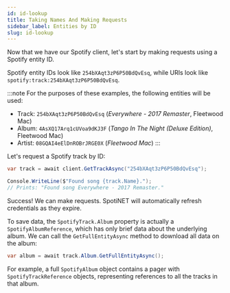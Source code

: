 ```yaml
---
id: id-lookup
title: Taking Names And Making Requests
sidebar_label: Entities by ID
slug: id-lookup
---
```

Now that we have our Spotify client, let's start by making requests using a Spotify entity ID.  
  
Spotify entity IDs look like `254bXAqt3zP6P50BdQvEsq`, while URIs look like `spotify:track:254bXAqt3zP6P50BdQvEsq`.

:::note
For the purposes of these examples, the following entities will be used:
- Track: `254bXAqt3zP6P50BdQvEsq` (*Everywhere - 2017 Remaster*, Fleetwood Mac)
- Album: `4AsXQ17Arq1cUVoa9dKJ3F` (*Tango In The Night (Deluxe Edition)*, Fleetwood Mac)
- Artist: `08GQAI4eElDnROBrJRGE0X` (*Fleetwood Mac*)
:::

Let's request a Spotify track by ID:
```csharp
var track = await client.GetTrackAsync("254bXAqt3zP6P50BdQvEsq");

Console.WriteLine($"Found song {track.Name}.");
// Prints: "Found song Everywhere - 2017 Remaster."
```

Success! We can make requests. SpotiNET will automatically refresh credentials as they expire.  
  
To save data, the `SpotifyTrack.Album` property is actually a `SpotifyAlbumReference`, which has only brief data
about the underlying album. We can call the `GetFullEntityAsync` method to download all data on the album:
```csharp
var album = await track.Album.GetFullEntityAsync();
```
For example, a full `SpotifyAlbum` object contains a pager with `SpotifyTrackReference` objects, representing references to all the tracks in that album.